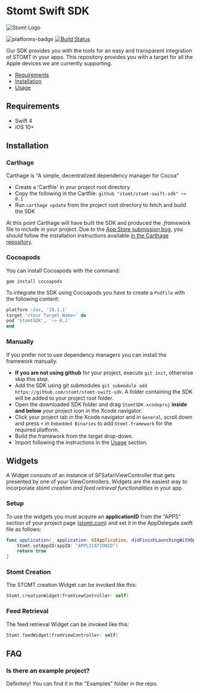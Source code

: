 # Stomt Swift SDK

![Stomt Logo](https://i.imgur.com/hlhvOCz.jpg)

![platforms-badge](https://img.shields.io/badge/platform-iOS-lightgray.svg)
[![Build Status](https://travis-ci.com/stomt/stomt-swift-sdk.svg?token=AP9YnfxJakP4i3i8dAPT&branch=master)](https://travis-ci.com/stomt/stomt-swift-sdk)

Our SDK provides you with the tools for an easy and transparent integration of STOMT in your apps.
This repository provides you with a target for all the Apple devices we are currently supporting.

- [Requirements](https://github.com/stomt/stomt-swift-sdk#requirements)
- [Installation](https://github.com/stomt/stomt-swift-sdk#installation)
- [Usage](https://github.com/stomt/stomt-swift-sdk/blob/master/Documentation/Usage.md)

## Requirements
- Swift 4
- iOS 10+

## Installation

### Carthage
Carthage is "A simple, decentralized dependency manager for Cocoa"

- Create a 'Cartfile' in your project root directory
- Copy the following in the Cartfile:  `github "stomt/stomt-swift-sdk" ~> 0.1`
- Run `carthage update` from the project root directory to fetch and build the SDK

At this point Carthage will have built the SDK and produced the *.framework* file to include in your project. Due to the [App Store submission bug](http://www.openradar.me/radar?id=6409498411401216), you should follow the installation instructions available [in the Carthage repository](https://github.com/Carthage/Carthage#getting-started).

### Cocoapods
You can install Cocoapods with the command:

 ```shell
 gem install cocoapods
```
To integrate the SDK using Cocoapods you have to create a   `Podfile` with the following content:

```ruby
platform :ios, '10.1.1'
target '<Your Target Name>' do
pod 'StomtSDK', '~> 0.1'
end
```

### Manually
If you prefer not to use dependency managers you can install the framework manually.

- __If you are not using github__ for your project, execute `git init`, otherwise skip this step.
- Add the SDK using git submodules `git submodule add https://github.com/stomt/stomt-swift-sdk`. A folder containing the SDK will be added to your project root folder.
- Open the downloaded SDK folder and drag  `StomtSDK.xcodeproj` __inside and below__ your project icon in the Xcode navigator.
- Click your project tab in the Xcode navigator and in `General`, scroll down and press `+` in `Embedded Binaries` to add `Stomt.framework` for the required platform.
- Build the framework from the target drop-down.
- Import following the instructions in the [Usage](https://github.com/stomt/stomt-swift-sdk/blob/master/Documentation/Usage.md) section.

## Widgets
A Widget consists of an instance of SFSafariViewController that gets presented by one of your ViewControllers.
Widgets are the easiest way to incorporate *stomt creation and feed retrieval functionalities* in your app.

### Setup
To use the widgets you must acquire an __applicationID__ from the "APPS" section of your project page ([stomt.com](https://stomt.com)) and set it in the AppDelegate.swift file as follows:

```swift
func application(_ application: UIApplication, didFinishLaunchingWithOptions launchOptions: [UIApplicationLaunchOptionsKey: Any]?) -> Bool {
    Stomt.setAppID(appID: "APPLICATIONID")
    return true
}
```

### Stomt Creation
The STOMT creation Widget can be invoked like this:

```swift
Stomt.creationWidget(fromViewController: self)
```

### Feed Retrieval
The feed retrieval Widget can be invoked like this:

```swift
Stomt.feedWidget(fromViewController: self)
```

## FAQ

### Is there an example project?
Definitely! You can find it in the "Examples" folder in the repo.


